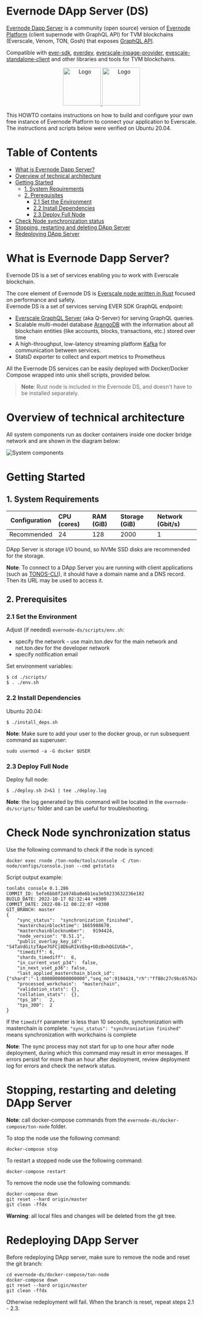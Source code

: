 # Evernode DApp Server (DS)
[Evernode Dapp Server](https://docs.evercloud.dev/products/dapp-server-ds) is a community (open source) version of [Evernode Platform](https://docs.evercloud.dev/) (client supernode with GraphQL API) for TVM blockchains (Everscale, Venom, TON, Gosh)  that exposes [GraphQL API](https://docs.evercloud.dev/reference/graphql-api).


Compatible with [ever-sdk](https://github.com/tonlabs/ever-sdk), [everdev](https://github.com/tonlabs/everdev), [everscale-inpage-provider](https://github.com/broxus/everscale-inpage-provider), [evescale-standalone-client](https://github.com/broxus/everscale-inpage-provider) and other libraries and tools for TVM blockchains. 

<p align="center">
  <a href="https://docs.everscale.network/">
    <img src="https://4031793516-files.gitbook.io/~/files/v0/b/gitbook-x-prod.appspot.com/o/spaces%2FCmimRVYKp3FChIIdVQ51%2Fuploads%2Fg8DCzYhXFbskTt0odAR4%2FEverscale%20Logo.png?alt=media&token=9484b624-6456-47b4-9757-c0fa43f4caa7" alt="Logo"   height="100">
  </a>
  <a href="https://github.com/venom-blockchain/developer-program">
    <img src="https://raw.githubusercontent.com/venom-blockchain/developer-program/main/vf-dev-program.png" alt="Logo" height="100">
  </a>
</p>


This HOWTO contains instructions on how to build and configure your own free instance of Evernode Platform to connect your application to Everscale. The instructions and scripts below were verified on Ubuntu 20.04.

# Table of Contents
- [What is Evernode Dapp Server?](#what-is-evernode-dapp-server)
- [Overview of technical architecture](#overview-of-technical-architecture)
- [Getting Started](#getting-started)
  - [1. System Requirements](#1-system-requirements)
  - [2. Prerequisites](#2-prerequisites)
    - [2.1 Set the Environment](#21-set-the-environment)
    - [2.2 Install Dependencies](#22-install-dependencies)
    - [2.3 Deploy Full Node](#23-deploy-full-node)
- [Check Node synchronization status](#Check-Node-synchronization-status)
- [Stopping, restarting and deleting DApp Server](#stopping-restarting-and-deleting-dapp-server)
- [Redeploying DApp Server](#redeploying-dapp-server)

# What is Evernode Dapp Server?

Evernode DS is a set of services enabling you to work with Everscale blockchain.

The core element of Evernode DS is [Everscale node written in Rust](https://github.com/tonlabs/ton-labs-node) focused on performance and safety.\
Evernode DS is a set of services serving EVER SDK GraphQL endpoint:
 - [Everscale GraphQL Server](https://github.com/tonlabs/ton-q-server) (aka Q-Server) for serving GraphQL queries.
 -  Scalable multi-model database [ArangoDB](https://www.arangodb.com/documentation/) with the information about all blockchain entities (like accounts, blocks, transactions, etc.) stored over time
 - A high-throughput, low-latency streaming platform [Kafka](https://kafka.apache.org/documentation/) for communication between services.
 - StatsD exporter to collect and export metrics to Prometheus 

All the Evernode DS services can be easily deployed with Docker/Docker Compose wrapped into unix shell scripts, provided below.

> **Note**: Rust node is included in the Evernode DS, and doesn't have to be installed separately.

# Overview of technical architecture

All system components run as docker containers inside one docker bridge network and are shown in the diagram below:

![System components](./docs/system_components.svg)

# Getting Started

## 1. System Requirements
| Configuration | CPU (cores) | RAM (GiB) | Storage (GiB) | Network (Gbit/s)|
|---|:---|:---|:---|:---|
| Recommended |24|128|2000|1| 

DApp Server is storage I/O bound, so NVMe SSD disks are recommended for the storage.

**Note**: To connect to a DApp Server you are running with client applications (such as [TONOS-CLI](https://github.com/tonlabs/tonos-cli#21-set-the-network-and-parameter-values)), it should have a domain name and a DNS record. Then its URL may be used to access it.

## 2. Prerequisites
### 2.1 Set the Environment
Adjust (if needed) `evernode-ds/scripts/env.sh`:
- specify the network - use main.ton.dev for the main network and net.ton.dev for the developer network
- specify notification email

Set environment variables:

    $ cd ./scripts/
    $ . ./env.sh 


### 2.2 Install Dependencies
Ubuntu 20.04:

    $ ./install_deps.sh
    
**Note**: Make sure to add your user to the docker group, or run subsequent command as superuser:


    sudo usermod -a -G docker $USER


### 2.3 Deploy Full Node
Deploy full node:

    $ ./deploy.sh 2>&1 | tee ./deploy.log


**Note**: the log generated by this command will be located in the `evernode-ds/scripts/` folder and can be useful for troubleshooting.

# Check Node synchronization status

Use the following command to check if the node is synced:

    docker exec rnode /ton-node/tools/console -C /ton-node/configs/console.json --cmd getstats

Script output example:
```
tonlabs console 0.1.286
COMMIT_ID: 5efe6bb8f2a974ba0e6b1ea3e58233632236e182
BUILD_DATE: 2022-10-17 02:32:44 +0300
COMMIT_DATE: 2022-08-12 00:22:07 +0300
GIT_BRANCH: master
{
	"sync_status":	"synchronization_finished",
	"masterchainblocktime":	1665988670,
	"masterchainblocknumber":	9194424,
	"node_version":	"0.51.1",
	"public_overlay_key_id":	"S4TaVdGitzTApe7GFCj8DbuRIkVEbg+ODzBxhQGIUG0=",
	"timediff":	6,
	"shards_timediff":	6,
	"in_current_vset_p34":	false,
	"in_next_vset_p36":	false,
	"last_applied_masterchain_block_id":	{"shard":"-1:8000000000000000","seq_no":9194424,"rh":"ff88c27c9bc65762da222d6c14a163a96f7c74b65d1930735e23266a3b07ee8b","fh":"208bf95293feec1afdfdbd65a63c5f3ac4cd6a6fa15ac9e4e88fbfbd6a883edc"},
	"processed_workchain":	"masterchain",
	"validation_stats":	{},
	"collation_stats":	{},
	"tps_10":	2,
	"tps_300":	2
}
```
If the `timediff` parameter is less than 10 seconds, synchronization with masterchain is complete.
`"sync_status": "synchronization finished"` means synchronization with workchains is complete

**Note**: The sync process may not start for up to one hour after node deployment, during which this command may result in error messages. If errors persist for more than an hour after deployment, review deployment log for errors and check the network status.


# Stopping, restarting and deleting DApp Server

**Note**: call docker-compose commands from the `evernode-ds/docker-compose/ton-node` folder.
    
To stop the node use the following command:

    docker-compose stop

To restart a stopped node use the following command:
    
    docker-compose restart

To remove the node use the following commands:
    
    docker-compose down
    git reset --hard origin/master
    git clean -ffdx
    
**Warning**: all local files and changes will be deleted from the git tree.

# Redeploying DApp Server

Before redeploying DApp server, make sure to remove the node and reset the git branch:
    
    cd evernode-ds/docker-compose/ton-node
    docker-compose down
    git reset --hard origin/master
    git clean -ffdx

Otherwise redeployment will fail.
When the branch is reset, repeat steps 2.1 - 2.3.
